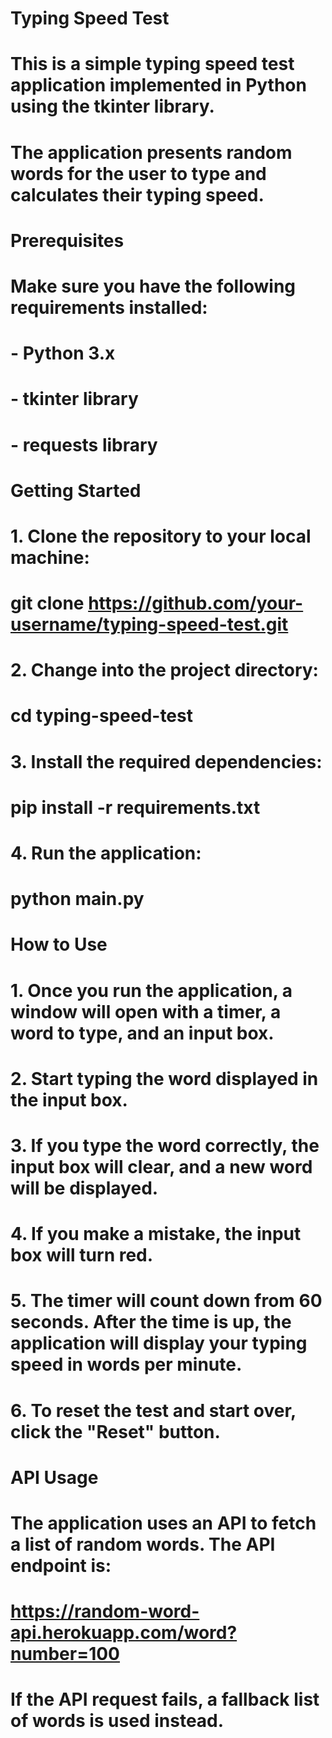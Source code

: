 # Typing Speed Test

# This is a simple typing speed test application implemented in Python using the tkinter library. 
# The application presents random words for the user to type and calculates their typing speed.

# Prerequisites

# Make sure you have the following requirements installed:
# - Python 3.x
# - tkinter library
# - requests library

# Getting Started

# 1. Clone the repository to your local machine:
#    git clone https://github.com/your-username/typing-speed-test.git

# 2. Change into the project directory:
#    cd typing-speed-test

# 3. Install the required dependencies:
#    pip install -r requirements.txt

# 4. Run the application:
#    python main.py

# How to Use

# 1. Once you run the application, a window will open with a timer, a word to type, and an input box.

# 2. Start typing the word displayed in the input box.

# 3. If you type the word correctly, the input box will clear, and a new word will be displayed.

# 4. If you make a mistake, the input box will turn red.

# 5. The timer will count down from 60 seconds. After the time is up, the application will display your typing speed in words per minute.

# 6. To reset the test and start over, click the "Reset" button.

# API Usage

# The application uses an API to fetch a list of random words. The API endpoint is:
# https://random-word-api.herokuapp.com/word?number=100

# If the API request fails, a fallback list of words is used instead.

